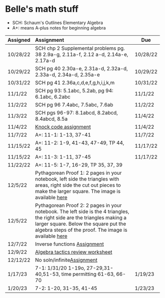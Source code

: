 # Belle's math stuff

* SCH: Schaum's Outlines Elementary Algebra
* A+: means A-plus notes for beginning algebra

| Assigned | Assignment | Due
|------|:-----------|------|
|10/28/22 | SCH  chp 2 Supplemental problems pg. 38 2.9a-g, 2.11a-f, 2.12 a-d, 2.14a-e, 2.17a-d | 10/28/22
|10/29/22 | SCH pg 40 2.30a-e, 2.31a-d, 2.32a-d, 2.33a-d, 2.34a-d, 2.35a-e | 10/29/22
|10/31/22 | SCH pg 41 2.36a,c,d,e,f,g,h,i,j,k,m | 10/31/22
|11/1/22 | SCH pg 93: 5.1abc, 5.2ab, pg 94: 6.1abc, 6.2abc | 11/1/22 
|11/2/22 | SCH pg 96 7.4abc, 7.5abc, 7.6ab | 11/2/22
|11/3/22 | SCH pgs 96-97: 8.1abcd, 8.2abcd, 8.4abcd, 8.5a | 11/4/22
|11/4/22 | [Knock code assignment](https://docs.google.com/document/d/1U06XcsFspu8KAN_23WcwOCW-9xS24IluFGwGOy32qQg/edit?usp=sharing)| 11/4/22
|11/7/22 | A+: 11-1: 1-13, 37-41 | 11/7/22
|11/15/22 | A+: 11-2: 1-9, 41-43, 47-49, TP 44, 45 | 11/17/22
|11/15/22 | A+: 11-3: 1-11, 37-45 | 11/17/22
|11/22/22 | A+: 11-5: 1-7, 16-29, TP 35, 37, 39
|12/5/22 | Pythagorean Proof 1: 2 pages in your notebook, left side the triangles with areas, right side the cut out pieces to make the larger square.  The image is available [here](../2019/math/PythagoreanProof1.png)
| 12/5/22 | Pythagorean Proof 2: 2 pages in your notebook.  The left side is the 4 triangles, the right side are the triangles making a larger square.  Below the square put the algebra steps of the proof.  The image is available [here](../2019/math/PythagoreanProof2.png)
|12/7/22 | Inverse functions [Assignment](https://docs.google.com/document/d/1QNPmsbSLnEI6cd8QfnJRde7OSwZOBHy_oVIJUfIiuuc/edit)
|12/9/22 | [Algebra tactics review worksheet](https://docs.google.com/document/d/1cQh67F-nnRg148IahyY4XH8k68JfRtkM8IbvnW79FLI/edit?usp=sharing)
|12/12/22 | No soln/infinite[Assignment](https://paper.dropbox.com/doc/No-solution-infinite-number-or-one--BYVyXcv3HXj5Vhw~OOJ4HtVVAQ-xgcEh4vffFxoMB2rJyDiU)
| 1/17/23 | 7-1:	1/31/20	1-19o, 27-29,31-40,51-53, time permitting 61-63, 66-70 | 1/19/23
| 1/20/23 | 7-2: 1-20, 31-35, 41-45| 1/23/23
